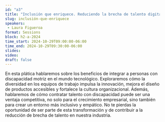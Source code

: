 ```yaml
---
id: "a3"
title: "Inclusión que enriquece. Reduciendo la brecha de talento digital con personas con discapacidad motriz"
slug: inclusión-que-enriquece
speakers:
 - Laura Figueroa
format: Sessions
block: h2-a-2024
time_start: 2024-10-29T09:00:00-06:00
time_end: 2024-10-29T09:30:00-06:00
slides: 
video: 
draft: false
---
```


En esta plática hablaremos sobre los beneficios de integrar a personas con discapacidad motriz en el mundo tecnológico. Exploraremos cómo la diversidad en los equipos de trabajo impulsa la innovación, mejora el diseño de productos accesibles y fortalece la cultura organizacional. Además, hablaremos de cómo contratar talento con discapacidad puede ser una ventaja competitiva, no solo para el crecimiento empresarial, sino también para crear un entorno más inclusivo y empático. No te pierdas la oportunidad de ser parte de esta transformación y de contribuir a la reducción de brecha de talento en nuestra industria.
